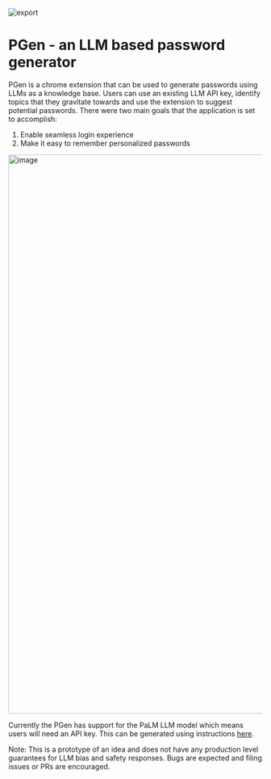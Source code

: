 ![export](https://github.com/anj-s/pgen/assets/32556631/2cb17eed-44a3-4928-abf6-2a11521d56fb)

# PGen - an LLM based password generator

PGen is a chrome extension that can be used to generate passwords using LLMs as a knowledge base. Users can use an existing LLM API key, identify topics that they gravitate towards and use the extension to suggest potential passwords. 
There were two main goals that the application is set to accomplish:

1. Enable seamless login experience
2. Make it easy to remember personalized passwords

<img width="1107" alt="image" src="https://github.com/anj-s/pgen/assets/32556631/a9eabdcd-a530-4f26-a7bf-8d1b0b95a679">


Currently the PGen has support for the PaLM LLM model which means users will need an API key. This can be generated using instructions [here](https://developers.generativeai.google/tutorials/setup). 


Note: This is a prototype of an idea and does not have any production level guarantees for LLM bias and safety responses. Bugs are expected and filing issues or PRs are encouraged.
